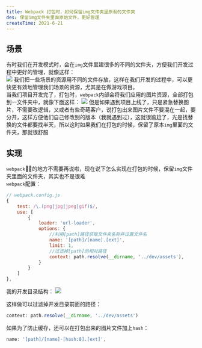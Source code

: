 ```yaml
---
title: Webpack 打包时，如何保留img文件夹里原有的文件夹
des: 保留img文件夹里面原始文件，更好管理
createTime: 2021-6-21
---
```



## 场景  
有时我们在开发模式时，会在`img`文件里建很多的不同的文件夹，方便我们开发过程中更好的管理，就像这样：  
![](../md/webpack-pack-path/pic_1.png)
我们把一些场景的资源用不同的文件存放，这样在我们开发的过程中，可以更快更有效地管理我们场景的资源，尤其是在做游戏项目。  
当我们项目开发完了，打包时，`webpack`内部会将我们应用的图片资源，全部打包到一文件夹中，就像下面这样：
![](../md/webpack-pack-path/pic_2.png)
但是如果遇到项目上线了，只是紧急替换图片，不需要改逻辑，又或者有些奇葩客户，说打包出来图片文件不要混在一起，要分开，这样方便他们自己修改别的版本（我就遇到过），这就很尴尬了，光是找替换的文件都要找半天，所以这时如果我们在打包的时候，保留了原本`img`里面的文件夹，那就很舒服

## 实现  
`webpack`🐂🍺的地方不需要再说啦，现在说下怎么实现在打包的时候，保留`img`文件夹里面的文件夹，其实也不是很难  
`webpack`配置：
````javascript
// webpack.config.js
{
    test: /\.(png|jpg|jpeg|gif)$/,
    use: [
        {
            loader: 'url-loader',
            options: {
                //利用[path]路径获取文件夹名称并设置文件名
                name: '[path]/[name].[ext]',
                limit: 1, 
                //过滤掉[path]的相对路径
                context: path.resolve(__dirname, '../dev/assets'),
            }
        }
    ]
},
````  
我的开发目录结构：
![](../md/webpack-pack-path/pic_3.png)    

这样做可以过滤掉开发目录前面的路径：  
````javascript
context: path.resolve(__dirname, '../dev/assets')
````  

如果为了防止缓存，还可以在打包出来的图片文件加上`hash`：
````javascript
name: '[path]/[name]-[hash:8].[ext]',
````  

